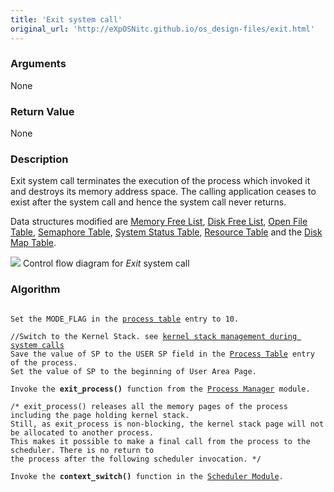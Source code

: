 ```yaml
---
title: 'Exit system call'
original_url: 'http://eXpOSNitc.github.io/os_design-files/exit.html'
---
```


### Arguments
None

### Return Value
None

### Description
Exit system call terminates the execution of the process which invoked it and destroys its memory address space. The calling application ceases to exist after the system call and hence the system call never returns.

Data structures modified are [Memory Free List](mem_ds.html#mem_free_list), [Disk Free List](disk_ds.html#disk_free_list), [Open File Table](mem_ds.html#file_table), [Semaphore Table](mem_ds.html#sem_table), [System Status Table](mem_ds.html#ss_table), [Resource Table](process_table.html#per_process_table) and the [Disk Map Table](process_table.html#disk_map_table).


![](../img/roadmap/exit.png)
Control flow diagram for *Exit* system call
  

### Algorithm

<pre><code>
Set the MODE_FLAG in the <a href="process_table.html">process table</a> entry to 10.

//Switch to the Kernel Stack. see <a href="stack_smcall.html">kernel stack management during system calls</a>
Save the value of SP to the USER SP field in the <a href="process_table.html">Process Table</a> entry of the process.
Set the value of SP to the beginning of User Area Page.

Invoke the <b>exit_process()</b> function from the <a href="../os_modules/Module_1.html">Process Manager</a> module.

/* exit_process() releases all the memory pages of the process including the page holding kernel stack.
Still, as exit_process is non-blocking, the kernel stack page will not be allocated to another process.
This makes it possible to make a final call from the process to the scheduler. There is no return to
the process after the following scheduler invocation. */ 

Invoke the <b>context_switch()</b> function in the <a href="../os_modules/Module_5.html">Scheduler Module</a>.
	
</code></pre>  